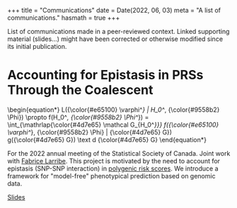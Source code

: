 +++
title = "Communications"
date = Date(2022, 06, 03)
meta = "A list of communications."
hasmath = true
+++

List of communications made in a peer-reviewed context. Linked supporting material (slides...) might have been corrected or otherwise modified since its initial publication.

# Accounting for Epistasis in PRSs Through the Coalescent
\begin{equation*}
L({\color{#e65100} \varphi^*} | H_0^*, {\color{#9558b2} \Phi}) \propto f(H_0^*, {\color{#9558b2} \Phi^*})
= \int_{\mathrlap{\color{#4d7e65} \mathcal G_{H_0^*}}} f({\color{#e65100} \varphi^*}, {\color{#9558b2} \Phi} | {\color{#4d7e65} G}) g({\color{#4d7e65} G}) \text d {\color{#4d7e65} G}
\end{equation*}

For the 2022 annual meeting of the Statistical Society of Canada. Joint work
with [Fabrice Larribe](http://fabricelarribe.uqam.ca/). This project is
motivated by the need to account for epistasis (SNP-SNP interaction) in
[polygenic risk scores](https://en.wikipedia.org/wiki/Polygenic_score). We
introduce a framework for "model-free" phenotypical prediction based on genomic
data.

[Slides](https://www.patrickfournier.ca/ssc2022/)
